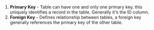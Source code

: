 1. **Primary Key** - Table can have one and only one primary key, this uniquely identifies a record in the table. Generally it's the ID column.
2. **Foreign Key** - Defines relationship between tables, a foreign key generally references the primary key of the other table.
